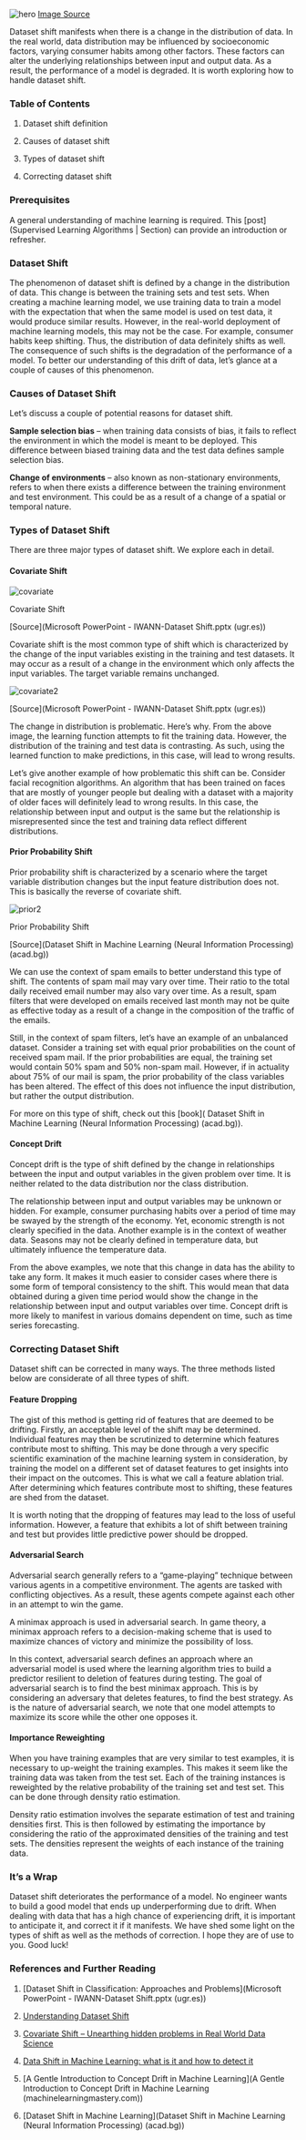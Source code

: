 ![hero](/engineering-education/correcting-data-shift.jpg)
[Image Source]( https://images.unsplash.com/photo-1585073883526-8e5c4acd9085?ixlib=rb-1.2.1&ixid=eyJhcHBfaWQiOjEyMDd9&auto=format&fit=crop&w=675&q=80)

Dataset shift manifests when there is a change in the distribution of data. In the real world, data distribution may be influenced by socioeconomic factors, varying consumer habits among other factors. These factors can alter the underlying relationships between input and output data. As a result, the performance of a model is degraded. It is worth exploring how to handle dataset shift.

### Table of Contents

1. Dataset shift definition

2. Causes of dataset shift

3. Types of dataset shift

4. Correcting dataset shift

### Prerequisites

A general understanding of machine learning is required. This [post](Supervised Learning Algorithms | Section) can provide an introduction or refresher.

### Dataset Shift

The phenomenon of dataset shift is defined by a change in the distribution of data. This change is between the training sets and test sets. When creating a machine learning model, we use training data to train a model with the expectation that when the same model is used on test data, it would produce similar results. However, in the real-world deployment of machine learning models, this may not be the case. For example, consumer habits keep shifting. Thus, the distribution of data definitely shifts as well. The consequence of such shifts is the degradation of the performance of a model. To better our understanding of this drift of data, let’s glance at a couple of causes of this phenomenon.

### Causes of Dataset Shift

Let’s discuss a couple of potential reasons for dataset shift.

**Sample selection bias** – when training data consists of bias, it fails to reflect the environment in which the model is meant to be deployed. This difference between biased training data and the test data defines sample selection bias.

**Change of environments** – also known as non-stationary environments, refers to when there exists a difference between the training environment and test environment. This could be as a result of a change of a spatial or temporal nature.

### Types of Dataset Shift

There are three major types of dataset shift. We explore each in detail.

#### Covariate Shift

![covariate](/engineering-education/correcting-data-shift.png)

Covariate Shift

[Source](Microsoft PowerPoint - IWANN-Dataset Shift.pptx (ugr.es))

Covariate shift is the most common type of shift which is characterized by the change of the input variables existing in the training and test datasets. It may occur as a result of a change in the environment which only affects the input variables. The target variable remains unchanged.

![covariate2](/engineering-education/correcting-data-shift.png)

[Source](Microsoft PowerPoint - IWANN-Dataset Shift.pptx (ugr.es))

The change in distribution is problematic. Here’s why. From the above image, the learning function attempts to fit the training data. However, the distribution of the training and test data is contrasting. As such, using the learned function to make predictions, in this case, will lead to wrong results.

Let’s give another example of how problematic this shift can be. Consider facial recognition algorithms. An algorithm that has been trained on faces that are mostly of younger people but dealing with a dataset with a majority of older faces will definitely lead to wrong results. In this case, the relationship between input and output is the same but the relationship is misrepresented since the test and training data reflect different distributions.

#### Prior Probability Shift

Prior probability shift is characterized by a scenario where the target variable distribution changes but the input feature distribution does not. This is basically the reverse of covariate shift.

![prior2](/engineering-education/correcting-data-shift.png)

Prior Probability Shift

[Source](Dataset Shift in Machine Learning (Neural Information Processing) (acad.bg))

We can use the context of spam emails to better understand this type of shift. The contents of spam mail may vary over time. Their ratio to the total daily received email number may also vary over time. As a result, spam filters that were developed on emails received last month may not be quite as effective today as a result of a change in the composition of the traffic of the emails.

Still, in the context of spam filters, let’s have an example of an unbalanced dataset. Consider a training set with equal prior probabilities on the count of received spam mail. If the prior probabilities are equal, the training set would contain 50% spam and 50% non-spam mail. However, if in actuality about 75% of our mail is spam, the prior probability of the class variables has been altered. The effect of this does not influence the input distribution, but rather the output distribution.

For more on this type of shift, check out this [book]( Dataset Shift in Machine Learning (Neural Information Processing) (acad.bg)).

#### Concept Drift

Concept drift is the type of shift defined by the change in relationships between the input and output variables in the given problem over time. It is neither related to the data distribution nor the class distribution.

The relationship between input and output variables may be unknown or hidden. For example, consumer purchasing habits over a period of time may be swayed by the strength of the economy. Yet, economic strength is not clearly specified in the data. Another example is in the context of weather data. Seasons may not be clearly defined in temperature data, but ultimately influence the temperature data.

From the above examples, we note that this change in data has the ability to take any form. It makes it much easier to consider cases where there is some form of temporal consistency to the shift. This would mean that data obtained during a given time period would show the change in the relationship between input and output variables over time. Concept drift is more likely to manifest in various domains dependent on time, such as time series forecasting.

### Correcting Dataset Shift

Dataset shift can be corrected in many ways. The three methods listed below are considerate of all three types of shift.

#### Feature Dropping

The gist of this method is getting rid of features that are deemed to be drifting. Firstly, an acceptable level of the shift may be determined. Individual features may then be scrutinized to determine which features contribute most to shifting. This may be done through a very specific scientific examination of the machine learning system in consideration, by training the model on a different set of dataset features to get insights into their impact on the outcomes. This is what we call a feature ablation trial. After determining which features contribute most to shifting, these features are shed from the dataset.

It is worth noting that the dropping of features may lead to the loss of useful information.  However, a feature that exhibits a lot of shift between training and test but provides little predictive power should be dropped.

#### Adversarial Search

Adversarial search generally refers to a “game-playing” technique between various agents in a competitive environment. The agents are tasked with conflicting objectives. As a result, these agents compete against each other in an attempt to win the game.

A minimax approach is used in adversarial search. In game theory, a minimax approach refers to a decision-making scheme that is used to maximize chances of victory and minimize the possibility of loss.

In this context, adversarial search defines an approach where an adversarial model is used where the learning algorithm tries to build a predictor resilient to deletion of features during testing. The goal of adversarial search is to find the best minimax approach. This is by considering an adversary that deletes features, to find the best strategy. As is the nature of adversarial search, we note that one model attempts to maximize its score while the other one opposes it.

#### Importance Reweighting

When you have training examples that are very similar to test examples, it is necessary to up-weight the training examples. This makes it seem like the training data was taken from the test set. Each of the training instances is reweighted by the relative probability of the training set and test set. This can be done through density ratio estimation.

Density ratio estimation involves the separate estimation of test and training densities first. This is then followed by estimating the importance by considering the ratio of the approximated densities of the training and test sets. The densities represent the weights of each instance of the training data.

### It’s a Wrap

Dataset shift deteriorates the performance of a model. No engineer wants to build a good model that ends up underperforming due to drift. When dealing with data that has a high chance of experiencing drift, it is important to anticipate it, and correct it if it manifests. We have shed some light on the types of shift as well as the methods of correction. I hope they are of use to you. Good luck!

### References and Further Reading

1. [Dataset Shift in Classification: Approaches and Problems](Microsoft PowerPoint - IWANN-Dataset Shift.pptx (ugr.es))

2. [Understanding Dataset Shift](https://towardsdatascience.com/understanding-dataset-shift-f2a5a262a766)

3. [Covariate Shift – Unearthing hidden problems in Real World Data Science](https://www.analyticsvidhya.com/blog/2017/07/covariate-shift-the-hidden-problem-of-real-world-data-science/)

4. [Data Shift in Machine Learning: what is it and how to detect it](https://gsarantitis.wordpress.com/2020/04/16/data-shift-in-machine-learning-what-is-it-and-how-to-detect-it/)

5. [A Gentle Introduction to Concept Drift in Machine Learning](A Gentle Introduction to Concept Drift in Machine Learning (machinelearningmastery.com))

6. [Dataset Shift in Machine Learning](Dataset Shift in Machine Learning (Neural Information Processing) (acad.bg))
